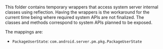 This folder contains temporary wrappers that access system server internal
classes using reflection. Having the wrappers is the workaround for the current
time being where required system APIs are not finalized. The classes and methods
correspond to system APIs planned to be exposed.

The mappings are:
- `PackageUserState`: `com.android.server.pm.pkg.PackageUserState`
